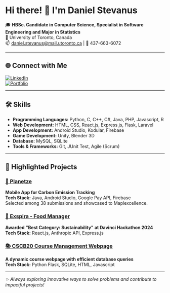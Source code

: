 # Hi there! 👋 I'm Daniel Stevanus

🎓 **HBSc. Candidate in Computer Science, Specialist in Software Engineering and Major in Statistics**  
📍 University of Toronto, Canada  
📫 [daniel.stevanus@mail.utoronto.ca](mailto:daniel.stevanus@mail.utoronto.ca) | 📱 437-663-6072  

---

## 🌐 Connect with Me

[![LinkedIn](https://img.shields.io/badge/LinkedIn-Connect-blue?style=for-the-badge&logo=linkedin)](https://linkedin.com/in/danielstevanus)  
[![Portfolio](https://img.shields.io/badge/Portfolio-Visit-green?style=for-the-badge&logo=google-chrome)](https://danielstevanus88.github.io/portfolio/)

---

## 🛠️ Skills

- **Programming Languages:** Python, C, C++, C#, Java, PHP, Javascript, R  
- **Web Development:** HTML, CSS, React.js, Express.js, Flask, Laravel  
- **App Development:** Android Studio, Kodular, Firebase  
- **Game Development:** Unity, Blender 3D  
- **Database:** MySQL, SQLite  
- **Tools & Frameworks:** Git, JUnit Test, Agile (Scrum)

---

## 🌟 Highlighted Projects
### [🌱 Planetze](https://github.com/danielstevanus88/Planetze)
**Mobile App for Carbon Emission Tracking**  
**Tech Stack:** Java, Android Studio, Google Pay API, Firebase  
Selected among 38 submissions and showcased to Maplexcellence.  

### [🥘 Exspira - Food Manager](https://github.com/danielstevanus88/exspira)
**Awarded "Best Category: Sustainability" at Davinci Hackathon 2024**  
**Tech Stack:** React.js, Anthropic API, Express.js  

### [📚 CSCB20 Course Management Webpage](https://github.com/danielstevanus88/CSCB20)
**A dynamic course webpage with efficient database queries**  
**Tech Stack:** Python Flask, SQLite, HTML, Javascript  

---
_✨ Always exploring innovative ways to solve problems and contribute to impactful projects!_
